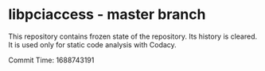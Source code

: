 # libpciaccess - master branch

This repository contains frozen state of the repository.
Its history is cleared. It is used only for static code
analysis with Codacy.

Commit Time: 1688743191